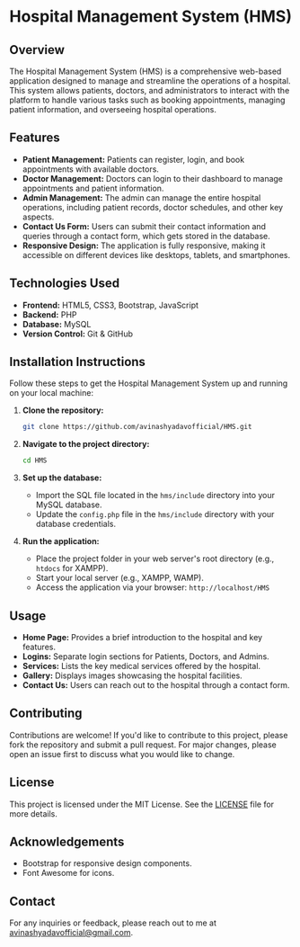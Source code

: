 # Hospital Management System (HMS)

## Overview
The Hospital Management System (HMS) is a comprehensive web-based application designed to manage and streamline the operations of a hospital. This system allows patients, doctors, and administrators to interact with the platform to handle various tasks such as booking appointments, managing patient information, and overseeing hospital operations.

## Features
- **Patient Management:** Patients can register, login, and book appointments with available doctors.
- **Doctor Management:** Doctors can login to their dashboard to manage appointments and patient information.
- **Admin Management:** The admin can manage the entire hospital operations, including patient records, doctor schedules, and other key aspects.
- **Contact Us Form:** Users can submit their contact information and queries through a contact form, which gets stored in the database.
- **Responsive Design:** The application is fully responsive, making it accessible on different devices like desktops, tablets, and smartphones.

## Technologies Used
- **Frontend:** HTML5, CSS3, Bootstrap, JavaScript
- **Backend:** PHP
- **Database:** MySQL
- **Version Control:** Git & GitHub

## Installation Instructions
Follow these steps to get the Hospital Management System up and running on your local machine:

1. **Clone the repository:**
    ```bash
    git clone https://github.com/avinashyadavofficial/HMS.git
    ```

2. **Navigate to the project directory:**
    ```bash
    cd HMS
    ```

3. **Set up the database:**
    - Import the SQL file located in the `hms/include` directory into your MySQL database.
    - Update the `config.php` file in the `hms/include` directory with your database credentials.

4. **Run the application:**
    - Place the project folder in your web server's root directory (e.g., `htdocs` for XAMPP).
    - Start your local server (e.g., XAMPP, WAMP).
    - Access the application via your browser: `http://localhost/HMS`

## Usage
- **Home Page:** Provides a brief introduction to the hospital and key features.
- **Logins:** Separate login sections for Patients, Doctors, and Admins.
- **Services:** Lists the key medical services offered by the hospital.
- **Gallery:** Displays images showcasing the hospital facilities.
- **Contact Us:** Users can reach out to the hospital through a contact form.


## Contributing
Contributions are welcome! If you'd like to contribute to this project, please fork the repository and submit a pull request. For major changes, please open an issue first to discuss what you would like to change.

## License
This project is licensed under the MIT License. See the [LICENSE](LICENSE) file for more details.

## Acknowledgements
- Bootstrap for responsive design components.
- Font Awesome for icons.

## Contact
For any inquiries or feedback, please reach out to me at avinashyadavofficial@gmail.com.
